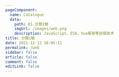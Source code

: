 ```yaml
---
pageComponent:
  name: Catalogue
  data:
    path: 01.分類1號
    imgUrl: /images/web.png
    description: JavaScript、ES6、Vue框架等前端技术
title: 分類1號
date: 2021-12-12 16:05:11
permalink: /web
sidebar: false
article: false
comment: false
editLink: false
---
```

